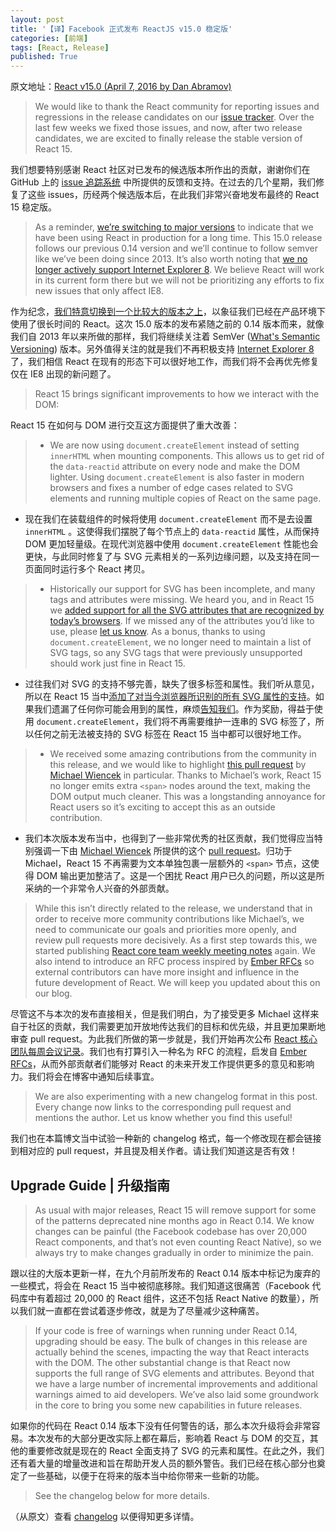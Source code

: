 ```yaml
---
layout: post
title: '【译】Facebook 正式发布 ReactJS v15.0 稳定版'
categories: [前端]
tags: [React, Release]
published: True
---
```


原文地址：[React v15.0 (April 7, 2016 by Dan Abramov)](https://facebook.github.io/react/blog/2016/04/07/react-v15.html)

> We would like to thank the React community for reporting issues and regressions in the release candidates on our [issue tracker](https://github.com/facebook/react/issues/). Over the last few weeks we fixed those issues, and now, after two release candidates, we are excited to finally release the stable version of React 15.

我们想要特别感谢 React 社区对已发布的候选版本所作出的贡献，谢谢你们在 GitHub 上的 [issue 追踪系统](https://github.com/facebook/react/issues/) 中所提供的反馈和支持。在过去的几个星期，我们修复了这些 issues，历经两个候选版本后，在此我们非常兴奋地发布最终的 React 15 稳定版。

> As a reminder, [we’re switching to major versions](https://facebook.github.io/react/blog/2016/02/19/new-versioning-scheme.html) to indicate that we have been using React in production for a long time. This 15.0 release follows our previous 0.14 version and we’ll continue to follow semver like we’ve been doing since 2013. It’s also worth noting that [we no longer actively support Internet Explorer 8](https://facebook.github.io/react/blog/2016/01/12/discontinuing-ie8-support.html). We believe React will work in its current form there but we will not be prioritizing any efforts to fix new issues that only affect IE8.

作为纪念，[我们特意切换到一个比较大的版本之上](https://facebook.github.io/react/blog/2016/02/19/new-versioning-scheme.html)，以象征我们已经在产品环境下使用了很长时间的 React。这次 15.0 版本的发布紧随之前的 0.14 版本而来，就像我们自 2013 年以来所做的那样，我们将继续关注着 SemVer ([What's Semantic Versioning](http://abdulapopoola.com/2015/10/26/what-is-semver/)) 版本。另外值得关注的就是我们不再积极支持 [Internet Explorer 8](https://facebook.github.io/react/blog/2016/01/12/discontinuing-ie8-support.html) 了，我们相信 React 在现有的形态下可以很好地工作，而我们将不会再优先修复仅在 IE8 出现的新问题了。

> React 15 brings significant improvements to how we interact with the DOM:

React 15 在如何与 DOM 进行交互这方面提供了重大改善：

> - We are now using `document.createElement` instead of setting `innerHTML` when mounting components. This allows us to get rid of the `data-reactid` attribute on every node and make the DOM lighter. Using `document.createElement` is also faster in modern browsers and fixes a number of edge cases related to SVG elements and running multiple copies of React on the same page.

- 现在我们在装载组件的时候将使用 `document.createElement` 而不是去设置 `innerHTML` 。这使得我们摆脱了每个节点上的 `data-reactid` 属性，从而保持 DOM 更加轻量级。在现代浏览器中使用 `document.createElement` 性能也会更快，与此同时修复了与 SVG 元素相关的一系列边缘问题，以及支持在同一页面同时运行多个 React 拷贝。

> - Historically our support for SVG has been incomplete, and many tags and attributes were missing. We heard you, and in React 15 we [added support for all the SVG attributes that are recognized by today’s browsers](https://github.com/facebook/react/pull/6243). If we missed any of the attributes you’d like to use, please [let us know](https://github.com/facebook/react/issues/1657). As a bonus, thanks to using `document.createElement`, we no longer need to maintain a list of SVG tags, so any SVG tags that were previously unsupported should work just fine in React 15.

- 过往我们对 SVG 的支持不够完善，缺失了很多标签和属性。我们听从意见，所以在 React 15 当中[添加了对当今浏览器所识别的所有 SVG 属性的支持](https://github.com/facebook/react/pull/6243)。如果我们遗漏了任何你可能会用到的属性，麻烦[告知我们](https://github.com/facebook/react/issues/1657)。作为奖励，得益于使用 `document.createElement`，我们将不再需要维护一连串的 SVG 标签了，所以任何之前无法被支持的 SVG 标签在 React 15 当中都可以很好地工作。

> - We received some amazing contributions from the community in this release, and we would like to highlight [this pull request](https://github.com/facebook/react/pull/5753) by [Michael Wiencek](https://github.com/mwiencek) in particular. Thanks to Michael’s work, React 15 no longer emits extra `<span>` nodes around the text, making the DOM output much cleaner. This was a longstanding annoyance for React users so it’s exciting to accept this as an outside contribution.

- 我们本次版本发布当中，也得到了一些非常优秀的社区贡献，我们觉得应当特别强调一下由 [Michael Wiencek](https://github.com/mwiencek) 所提供的这个 [pull request](https://github.com/facebook/react/pull/5753)。归功于 Michael，React 15 不再需要为文本单独包裹一层额外的 `<span>` 节点，这使得 DOM 输出更加整洁了。这是一个困扰 React 用户已久的问题，所以这是所采纳的一个非常令人兴奋的外部贡献。

> While this isn’t directly related to the release, we understand that in order to receive more community contributions like Michael’s, we need to communicate our goals and priorities more openly, and review pull requests more decisively. As a first step towards this, we started publishing [React core team weekly meeting notes](https://github.com/reactjs/core-notes) again. We also intend to introduce an RFC process inspired by [Ember RFCs](https://github.com/emberjs/rfcs) so external contributors can have more insight and influence in the future development of React. We will keep you updated about this on our blog.

尽管这不与本次的发布直接相关，但是我们明白，为了接受更多 Michael 这样来自于社区的贡献，我们需要更加开放地传达我们的目标和优先级，并且更加果断地审查 pull request。为此我们所做的第一步就是，我们开始再次公布 [React 核心团队每周会议记录](https://github.com/reactjs/core-notes)。我们也有打算引入一种名为 RFC 的流程，启发自 [Ember RFCs](https://github.com/emberjs/rfcs)，从而外部贡献者们能够对 React 的未来开发工作提供更多的意见和影响力。我们将会在博客中通知后续事宜。

> We are also experimenting with a new changelog format in this post. Every change now links to the corresponding pull request and mentions the author. Let us know whether you find this useful!

我们也在本篇博文当中试验一种新的 changelog 格式，每一个修改现在都会链接到相对应的 pull request，并且提及相关作者。请让我们知道这是否有效！

## Upgrade Guide | 升级指南

> As usual with major releases, React 15 will remove support for some of the patterns deprecated nine months ago in React 0.14. We know changes can be painful (the Facebook codebase has over 20,000 React components, and that’s not even counting React Native), so we always try to make changes gradually in order to minimize the pain.

跟以往的大版本更新一样，在九个月前所发布的 React 0.14 版本中标记为废弃的一些模式，将会在 React 15 当中被彻底移除。我们知道这很痛苦（Facebook 代码库中有着超过 20,000 的 React 组件，这还不包括 React Native 的数量），所以我们就一直都在尝试着逐步修改，就是为了尽量减少这种痛苦。

> If your code is free of warnings when running under React 0.14, upgrading should be easy. The bulk of changes in this release are actually behind the scenes, impacting the way that React interacts with the DOM. The other substantial change is that React now supports the full range of SVG elements and attributes. Beyond that we have a large number of incremental improvements and additional warnings aimed to aid developers. We’ve also laid some groundwork in the core to bring you some new capabilities in future releases.

如果你的代码在 React 0.14 版本下没有任何警告的话，那么本次升级将会非常容易。本次发布的大部分更改实际上都在幕后，影响着 React 与 DOM 的交互，其他的重要修改就是现在的 React 全面支持了 SVG 的元素和属性。在此之外，我们还有着大量的增量改进和旨在帮助开发人员的额外警告。我们已经在核心部分也奠定了一些基础，以便于在将来的版本当中给你带来一些新的功能。

> See the changelog below for more details.

（从原文）查看 [changelog](https://facebook.github.io/react/blog/#installation) 以便得知更多详情。
